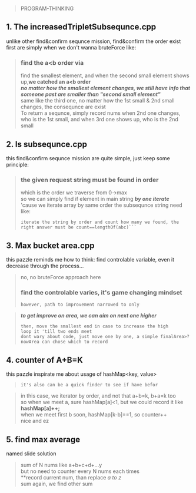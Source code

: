 >PROGRAM-THINKING

## 1. The increasedTripletSubsequnce.cpp
unlike other find&confirm sequnce mission, find&confirm the order exist first are simply when we don't wanna bruteForce
like:
> ### find the a<b order via
>find the smallest element, and when the second small element shows up,__we catched an a<b order__  <br>
>***no matter how the smallest element changes, we still have info that someone past are smaller than "second small element"*** <br>
>same like the third one, no matter how the 1st small & 2nd small changes, the consequnce are exist <br>
>To return a sequnce, simply record nums when 2nd one changes, who is the 1st small, and when 3rd one shows up, who is the 2nd small

## 2. Is subsequnce.cpp
this find&confirm sequnce mission are quite simple, just keep some principle:
> ### the given request string must be found in order
> which is the order we traverse from 0->max <br>
> so we can simply find if element in main string ***by one iterate*** <br>
> 'cause we iterate array by same order the subsequnce string need <br>
> like: <br>
>  ```find abc in main string
> iterate the string by order and count how many we found, the right answer must be count==lengthOf(abc)```

## 3. Max bucket area.cpp
this pazzle reminds me how to think: find controlable variable, even it decrease through the process...
> no, no bruteForce approach here <br>
> ### find the controlable varies, it's game changing mindset
>``` we get largest width, which is the length, then, nomatter how we change, width just narrow 
> however, path to improvement narrowed to only 

> ***to get improve on area, we can aim on next one higher***
> ``` approach: start from oppsite end, which have largest width
> then, move the smallest end in case to increase the high
> loop it 'till two ends meet
> dont wary about code, just move one by one, a simple finalArea>?nowArea can chose which to record

## 4. counter of A+B=K
this pazzle inspirate me about usage of hashMap<key, value>
> ``` hashMap[i]++, the best way to record i's frequncy, a nice counter
> it's also can be a quick finder to see if have befor

> in this case, we iterator by order, and not that a+b=k, b+a=k too <br>
> so when we meet a, sure hashMap[a]<1, but we could record it like <br>
> **hashMap[a]++;** <br>
> when we meet first b soon, hashMap[k-b]==1, so counter++ <br>
> nice and ez  <br>

## 5. find max average 
named slide solution
> sum of N nums like a+b+c+d+...y <br>
> but no need to counter every N nums each times <br>
> **record current num, than replace _a to z_ <br>
> sum again, we find other sum



